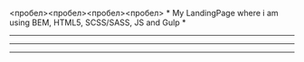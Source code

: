 <пробел><пробел><пробел><пробел>                 * My LandingPage where i am using BEM, HTML5, SCSS/SASS, JS and Gulp *

* * *

* * *

* * *
